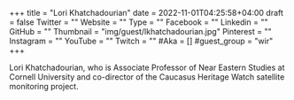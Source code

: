 +++
title = "Lori Khatchadourian"
date = 2022-11-01T04:25:58+04:00
draft = false
Twitter = ""
Website = ""
Type = ""
Facebook = ""
Linkedin = ""
GitHub = ""
Thumbnail = "img/guest/lkhatchadourian.jpg"
Pinterest = ""
Instagram = ""
YouTube = ""
Twitch = ""
#Aka = []
#guest_group = "wir"
+++

Lori Khatchadourian, who is Associate Professor of Near Eastern Studies at Cornell University and co-director of the Caucasus Heritage Watch satellite monitoring project.

